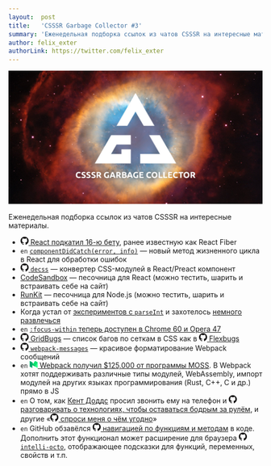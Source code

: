 ```yaml
---
layout:  post
title:   'CSSSR Garbage Collector #3'
summary: 'Еженедельная подборка ссылок из чатов CSSSR на интересные материалы'
author: felix_exter
authorLink: https://twitter.com/felix_exter
---
```


[github]: /images/icons/github.png
[medium]: /images/icons/medium.png
[yt]: /images/icons/youtube.png

![CSSSR Garbage Collector](/images/share/cgc-cover.jpg)

Еженедельная подборка ссылок из чатов CSSSR на интересные материалы.

- [![github] React подкатил 16-ю бету](https://github.com/facebook/react/issues/10294), ранее известную как React Fiber
- `en` [`componentDidCatch(error, info)`](https://facebook.github.io/react/blog/2017/07/26/error-handling-in-react-16.html) — новый метод жизненного цикла в React для обработки ошибок
- [![github] `decss`](https://github.com/kossnocorp/decss) — конвертер CSS-модулей в React/Preact компонент
- [CodeSandbox](https://codesandbox.io/) — песочница для React (можно тестить, шарить и встраивать себе на сайт)
- [RunKit](https://npm.runkit.com) — песочница для Node.js (можно тестить, шарить и встраивать себе на сайт)
- Когда устал от [экспериментов с `parseInt`](https://twitter.com/vaidehijoshi/status/891065113398185984) и захотелось [немного развлечься](https://twitter.com/jplur_/status/891358168688754688)
- `en` [`:focus-within` теперь доступен в Chrome 60 и Opera 47](https://www.chromestatus.com/feature/5363834508279808)
- [![github] GridBugs](https://github.com/rachelandrew/gridbugs) — список багов по сеткам в CSS как в [![github] Flexbugs](https://github.com/philipwalton/flexbugs)
- [![github] `webpack-messages`](https://github.com/lukeed/webpack-messages) — красивое форматирование Webpack сообщений
- `en` [![medium] Webpack получил $125,000 от программы MOSS](https://medium.com/webpack/webpack-awarded-125-000-from-moss-program-f63eeaaf4e15). В Webpack хотят поддерживать различные типы модулей, WebAssembly, импорт модулей на других языках программирования (Rust, C++, C и др.) прямо в JS
- `en` О том, как [Кент Доддс](https://github.com/kentcdodds) просил звонить ему на телефон и [![github] разговаривать о технологиях, чтобы оставаться бодрым за рулём](https://github.com/kentcdodds/ama/issues/295), и другие «[![github] спроси меня о чём угодно](https://github.com/search?q=ama)»
- `en` GitHub обзавёлся [![github] навигацией по функциям и методам](https://github.com/blog/2407-quickly-review-changed-methods-and-functions-in-your-pull-requests) в коде. Дополнить этот функционал может расширение для браузера [![github] `intelli-octo`](https://github.com/pd4d10/intelli-octo), отображающее подсказки для функций, переменных, свойств и т.п.

